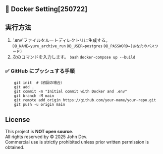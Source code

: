 ## 📡 Docker Setting[250722]
## 実行方法
 1. '.env'ファイルをルートディレクトリに生成する。
  `DB_NAME=yuru_archive_run`
  `DB_USER=postgres`
  `DB_PASSWORD=(あなたのパスワード)`
 2. 次のコマンドを入力します。
 `bash`
 `docker-compose up --build`

### ✅ GitHub にプッシュする手順
```
	git init  #（初回の場合）
	git add .
	git commit -m "Initial commit with Docker and .env"
	git branch -M main
	git remote add origin https://github.com/your-name/your-repo.git
	git push -u origin main
```

## License
This project is **NOT open source**.  
All rights reserved by © 2025 John Dev.  
Commercial use is strictly prohibited unless prior written permission is obtained.